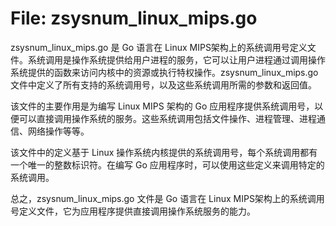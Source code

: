 # File: zsysnum_linux_mips.go

zsysnum_linux_mips.go 是 Go 语言在 Linux MIPS架构上的系统调用号定义文件。系统调用是操作系统提供给用户进程的服务，它可以让用户进程通过调用操作系统提供的函数来访问内核中的资源或执行特权操作。zsysnum_linux_mips.go 文件中定义了所有支持的系统调用号，以及这些系统调用所需的参数和返回值。

该文件的主要作用是为编写 Linux MIPS 架构的 Go 应用程序提供系统调用号，以便可以直接调用操作系统的服务。这些系统调用包括文件操作、进程管理、进程通信、网络操作等等。

该文件中的定义基于 Linux 操作系统内核提供的系统调用号，每个系统调用都有一个唯一的整数标识符。在编写 Go 应用程序时，可以使用这些定义来调用特定的系统调用。

总之，zsysnum_linux_mips.go 文件是 Go 语言在 Linux MIPS架构上的系统调用号定义文件，它为应用程序提供直接调用操作系统服务的能力。

